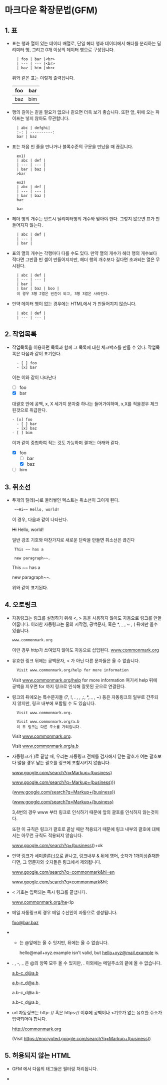 # 마크다운 확장문법(GFM)
## 1. 표
- 표는 행과 열이 있는 데이터 배열로, 단일 헤더 행과 데이터에서 해더를 분리하는 딜리미터 행, 그리고 0개 이상의 데이터 행으로 구성됩니다.<br>

        | foo | bar |<br>
        | --- | --- |<br>
        | baz | bim |<br>
  위와 같은 표는 이렇게 출력됩니다.
  
    | foo | bar |
    | --- | --- |
    | baz | bim |
- 행의 길이는 같을 필요가 없으나 같으면 더욱 보기 좋습니다. 또한 앞, 뒤에 오는 파이프는 넣지 않아도 무관합니다.

        | abc | defghi|
        :-: | ----------:
        bar | baz
        
- 표는 처음 빈 줄을 만나거나 블록수준의 구문을 만났을 때 끊깁니다. 

        ex1)
        | abc | def |
        | --- | --- |
        | bar | baz |
        >bar
        
        ex2)
        | abc | def |
        | --- | --- |
        | bar | baz |
        bar
        
        bar
        
- 헤더 행의 개수는 반드시 딜리미터행의 개수와 맞아야 한다. 그렇지 않으면 표가 만들어지지 않는다.

        | abc | def |
        | --- |
        | bar |
        
- 표의 열의 개수는 각행마다 다를 수도 있다. 만약 열의 개수가 헤더 행의 개수보다 적다면 그만큼 빈 셀이 만들어지지만, 헤더 행의 개수보다 길다면 초과되는 열은 무시된다.

        | abc | def |
        | --- | --- |
        | bar |
        | bar | baz | boo |
        이 경우 3행 2열은 빈칸이 되고, 3행 3열은 사라진다.
        
- 만약 데이터 행이 없는 경우에는 HTML에서 <tbody>가 만들어지지 않습니다.

        | abc | def |
        | --- | --- |
        
## 2. 작업목록
- 작업목록을 이용하면 목록과 함께 그 목록에 대한 체크박스를 만들 수 있다. 작업목록은 다음과 같이 표기한다.
        
        - [ ] foo
        - [x] bar
  이는 이와 같이 나타난다
  - [ ] foo
  - [x] bar
  
  대괄호 안에 공백, x, X 세가지 문자중 하나는 들어가야하며, x,X를 적을경우 체크된것으로 취급한다.
  
      - [x] foo
        - [ ] bar
        - [x] baz
      - [ ] bim
   
   이과 같이 중첩하여 적는 것도 가능하며 결과는 아래와 같다.
   
   - [x] foo
      - [ ] bar
      - [x] baz
   - [ ] bim
  
 ## 3. 취소선
 - 두개의 틸데(~)로 둘러쌓인 텍스트는 취소선이 그이게 된다.
    
        ~~Hi~~ Hello, world!
    이 경우, 다음과 같이 나타난다.
    
    ~~Hi~~ Hello, world!
    
    일반 강조 기호와 마찬가지로 새로운 단락을 만들면 취소선은 끊긴다
    
        This ~~ has a
        
        new paragraph~~.
        
    This ~~ has a
        
    new paragraph~~.  
    
    위와 같이 표기된다.
    
## 4. 오토링크
- 자동링크는 링크를 설정하기 위해 <, > 등을 사용하지 않아도 자동으로 링크를 만들어줍니다. 이러한 자동링크는 줄의 시작점, 공백문자, 혹은 *, _ , ~ , ( 뒤에만 올수 있습니다.

      www.commonmark.org
  이런 경우 http가 쓰여있지 않아도 자동으로 삽입된다.
  www.commonmark.org
  
- 유효한 링크 뒤에는 공백문자, < 가 아닌 다른 문자들은 올 수 없습니다.

        Visit www.commonmark.org/help for more information
   
  Visit www.commonmark.org/help for more information 여기서 help 뒤에 공백을 지우면 for 까지 링크로 인식해 잘못된 곳으로 연결된다.
  
- 링크의 뒤에오는 특수문자들 (?, !, . , , ,:, *, _ , ~) 등은 자동링크의 일부로 간주되지 않지만, 링크 내부에 포함될 수 도 있습니다.

        Visit www.commonmark.org.

        Visit www.commonmark.org/a.b
        이 두 링크는 다른 주소를 가리킵니다.
  Visit www.commonmark.org.

  Visit www.commonmark.org/a.b
  
- 자동링크가 )로 끝날 때, 우리는 자동링크 전체를 검사해서 닫는 괄호가 여는 괄호보다 많을 경우 남는 괄호를 링크에 포함시키지 않습니다.

    www.google.com/search?q=Markup+(business)

    www.google.com/search?q=Markup+(business)))

    (www.google.com/search?q=Markup+(business))

    (www.google.com/search?q=Markup+(business)
    
  3,4번의 경우 www 부터 링크로 인식하기 때문에 앞의 괄호를 인식하지 않는것이다.
  
  또한 이 규칙은 링크가 괄호로 끝날 때만 적용되기 때문에 링크 내부의 괄호에 대해서는 아무런 규칙도 적용되지 않습니다.
  
  www.google.com/search?q=(business))+ok
  
- 만약 링크가 세미콜론(;)으로 끝나고, 링크내부 & 뒤에 영어, 숫자가 1개이상존재한다면, 그 영문자와 숫자들은 링크에서 제외됩니다.

  www.google.com/search?q=commonmark&hl=en

  www.google.com/search?q=commonmark&hl;
  
- < 기호는 입력되는 즉시 링크를 끝냅니다.

  www.commonmark.org/he<lp
  
- 메일 자동링크의 경우 메일 수신인이 자동으로 생성됩니다.
  
  foo@bar.baz
- + 는 @앞에는 올 수 잇지만, 뒤에는 올 수 없습니다.
  
      hello@mail+xyz.example isn't valid, but 
      hello+xyz@mail.example is.

- . , -, _ 은 @의 양쪽 모두 올 수 있지만,  . 이외에는 메일주소의 끝에 올 수 없습니다.

  a.b-c_d@a.b

  a.b-c_d@a.b.

  a.b-c_d@a.b-

  a.b-c_d@a.b_
  
- url 자동링크는 http: // 혹은 https:// 이후에 공백이나 <기호가 없는 유효한 주소가 입력되어야 합니다.

  http://commonmark.org

  (Visit https://encrypted.google.com/search?q=Markup+(business))
  
## 5. 허용되지 않는 HTML
- GFM 에서 다음의 태그들은 필터링 처리됩니다.
- <title>
- <textarea>
- <style>
- <xmp>
- <iframe>
- <noembed>
- <noframes>
- <script>
- <plaintext>

         <strong> <title> <style> <em>
  
         <blockquote>
          <xmp> is disallowed. <XMP> is also disallowed.
         </blockquote>
         
위와 같이 쓸경우 아래처럼 출력됩니다.

  <strong> <title> <style> <em>
  
  blockquote>
    <xmp> is disallowed. <XMP> is also disallowed.
  </blockquote>

